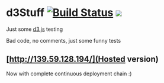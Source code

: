 # d3Stuff [![Build Status](https://travis-ci.org/niklas-dahl/d3Stuff.svg?branch=gh-pages)](https://travis-ci.org/niklas-dahl/d3Stuff) [![](https://imagelayers.io/badge/niklasdahl/d3stuff:latest.svg)](https://imagelayers.io/?images=niklasdahl/d3stuff:latest 'Get your own badge on imagelayers.io')

Just some [d3.js](https://d3js.org) testing

Bad code, no comments, just some funny tests

## [http://139.59.128.194/](Hosted version)

Now with complete continuous deployment chain :)
